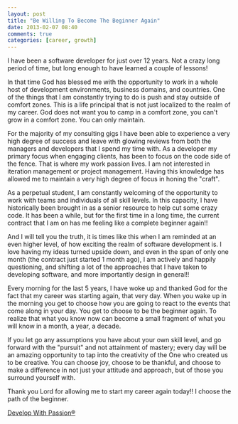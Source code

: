 ```yaml
---
layout: post
title: "Be Willing To Become The Beginner Again"
date: 2013-02-07 08:40
comments: true
categories: [career, growth]
---
```

I have been a software developer for just over 12 years. Not a crazy long period of time, but long enough to have learned a couple of lessons!

In that time God has blessed me with the opportunity to work in a whole host of development environments, business domains, and countries.  One of the things that I am constantly trying to do is push and stay outside of comfort zones. This is a life principal that is not just localized to the realm of my career. God does not want you to camp in a comfort zone, you can't grow in a comfort zone. You can only maintain.

For the majority of my consulting gigs I have been able to experience a very high degree of success and leave with glowing reviews from both the managers and developers that I spend
my time with. As a developer my primary focus when engaging clients, has been to focus on the code side of the fence. That is where my work passion lives. I am not interested in iteration management or project management. Having this knowledge has allowed me to maintain a very high degree of focus in honing the "craft".

As a perpetual student, I am constantly welcoming of the opportunity to work with teams and individuals of all skill levels. In this capacity, I have historically been brought in as a senior resource to help cut some crazy code. It has been a while, but for the first time in a long time, the current contract that I am on has me feeling like a complete beginner again!!

And I will tell you the truth, it is times like this when I am reminded at an even higher level, of how exciting the realm of software development is. I love having my ideas turned upside down, and even in the span of only one month (the contract just started 1 month ago), I am actively and happily questioning, and shifting a lot of the approaches that I have taken to developing software, and more importantly design in general!!

Every morning for the last 5 years, I have woke up and thanked God for the fact that my career was starting again, that very day. When you wake up in the morning you get to choose how you are going to react to the events that come along in your day. You get to choose to be the beginner again. To realize that what you know now can become a small fragment of what you will know in a month, a year, a decade. 

If you let go any assumptions you have about your own skill level, and go forward with the "pursuit" and not attainment of mastery; every day will be an amazing opportunity to tap into the creativity of the One who created us to be creative. You can choose joy, choose to be thankful, and choose to make a difference in not just your attitude and approach, but of those you surround yourself with.

Thank you Lord for allowing me to start my career again today!! I choose the path of the beginner.

[Develop With Passion®](http://www.developwithpassion.com)

